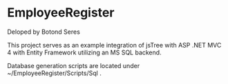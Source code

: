# EmployeeRegister
Deloped by Botond Seres

This project serves as an example integration of jsTree with ASP .NET MVC 4 with Entity Framework utilizing an MS SQL backend.

Database generation scripts are located under ~/EmployeeRegister/Scripts/Sql .
